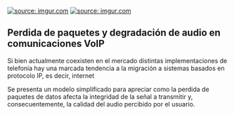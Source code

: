 <a href="https://imgur.com/xbwRRqh"><img src="https://i.imgur.com/xbwRRqh.jpg" title="source: imgur.com" /></a>
<a href="https://imgur.com/kGQQbE1"><img src="https://i.imgur.com/kGQQbE1.jpg" title="source: imgur.com" /></a>
<h2>Perdida de paquetes y degradación de audio en comunicaciones VoIP</h2>
<p>Si bien actualmente coexisten en el mercado distintas implementaciones de telefonía hay una marcada tendencia a la migración a sistemas basados en protocolo IP, es decir, internet</p>
<p>Se presenta un modelo simplificado para apreciar como la perdida de paquetes de datos afecta la integridad de la señal a transmitir y, consecuentemente, la calidad del audio percibido por el usuario.</p>
